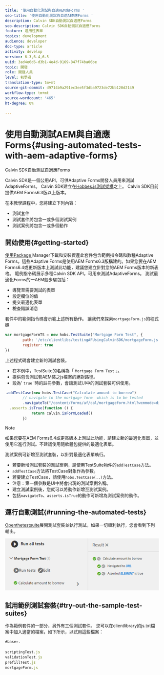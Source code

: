 ```yaml
---
title: '使用自動化測試與自適AEM應Forms '
seo-title: '使用自動化測試與自適AEM應Forms '
description: Calvin SDK自動測試自適應Forms
seo-description: Calvin SDK自動測試自適應Forms
feature: 適用性表單
topics: development
audience: developer
doc-type: article
activity: develop
version: 6.3,6.4,6.5
uuid: 3ad4e6d6-d3b1-4e4d-9169-847f74ba06be
topic: 開發
role: 開發人員
level: 初學者
translation-type: tm+mt
source-git-commit: d9714b9a291ec3ee5f3dba9723de72bb120d2149
workflow-type: tm+mt
source-wordcount: '465'
ht-degree: 0%

---
```



# 使用自動測試AEM與自適應Forms{#using-automated-tests-with-aem-adaptive-forms}

Calvin SDK自動測試自適應Forms

Calvin SDK是一個公用API，可供Adaptive Forms開發人員用來測試AdaptiveForms。 Calvin SDK建立在[Hobbes.js測試架構](https://docs.adobe.com/docs/en/aem/6-3/develop/ref/test-api/index.html)之上。 Calvin SDK目前提供AEM Forms6.3版以上版本。

在本教學課程中，您將建立下列內容：

* 測試套件
* 測試套件將包含一或多個測試案例
* 測試案例將包含一或多個動作

## 開始使用{#getting-started}

[使用Package ](assets/testingadaptiveformsusingcalvinsdk1.zip)Manager下載和安裝資產此套件包含範例指令碼和數種Adaptive Forms。這些Adaptive Forms是使用AEM Forms6.3版構建的。如果您要在AEM Forms6.4或更新版本上測試此功能，建議您建立針對您的AEM Forms版本的新表格。 範例指令碼展示多種Calvin SDK API，可用來測試AdaptiveForms。 測試最適化Forms的一AEM般步驟包括：

* 導覽至需要測試的表單
* 設定欄位的值
* 提交最適化表單
* 檢查錯誤消息

套件中的範例指令碼會示範上述所有動作。
讓我們來探索`mortgageForm.js`的程式碼

```javascript
var mortgageFormTS = new hobs.TestSuite("Mortgage Form Test", {
        path: '/etc/clientlibs/testingAFUsingCalvinSDK/mortgageForm.js',
        register: true
})
```

上述程式碼會建立新的測試套裝。

* 在本例中，TestSuite的名稱為「 `Mortgage Form Test` 」。
* 提供包含測試套AEM裝之js檔案的絕對路徑。
* 設為&#39; `true` &#39;時的註冊參數，會讓測試UI中的測試套裝可供使用。

```javascript
.addTestCase(new hobs.TestCase("Calculate amount to borrow")
        // navigate to the mortgage form  which is to be tested
        .navigateTo("/content/forms/af/cal/mortgageform.html?wcmmode=disabled")
  .asserts.isTrue(function () {
            return calvin.isFormLoaded()
        })
```

>[!NOTE]
>
>如果您要在AEM Forms6.4或更高版本上測試此功能，請建立新的最適化表單，並使用它進行測試。不建議使用隨軟體包提供的最適化表單。

測試案例可新增至測試套裝，以針對最適化表單執行。

* 若要新增測試套裝的測試案例，請使用TestSuite物件的`addTestCase`方法。
* `addTestCase`方法將TestCase對象作為參數。
* 若要建立TestCase，請使用`hobs.TestCase(..)`方法。
* 注意：第一個參數是UI中將會出現的測試案例名稱。
* 建立測試案例後，您就可以將動作新增至測試案例。
* 包括`navigateTo`、`asserts.isTrue`的動作可新增為測試案例的動作。

## 運行自動測試{#running-the-automated-tests}

[Openthetestsuite](http://localhost:4502/libs/granite/testing/hobbes.html)展開測試套裝並執行測試。如果一切順利執行，您會看到下列輸出。

![calvinsdk](assets/calvinimage.png)

## 試用範例測試套裝{#try-out-the-sample-test-suites}

作為範例套件的一部分，另外有三個測試套件。 您可以在clientlibrary的js.txt檔案中加入適當的檔案，如下所示，以試用這些檔案：

```javascript
#base=.

scriptingTest.js
validationTest.js
prefillTest.js
mortgageForm.js
```
